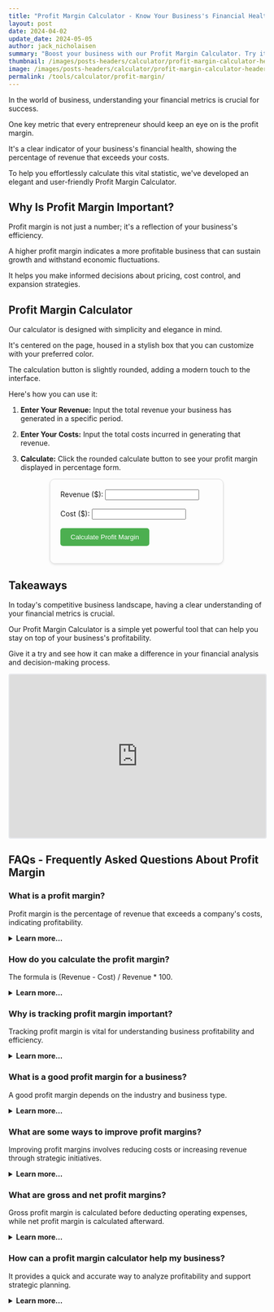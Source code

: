 ```yaml
---
title: "Profit Margin Calculator - Know Your Business's Financial Health"
layout: post
date: 2024-04-02
update_date: 2024-05-05
author: jack_nicholaisen
summary: "Boost your business with our Profit Margin Calculator. Try it now for financial clarity!" 
thumbnail: /images/posts-headers/calculator/profit-margin-calculator-header.png
image: /images/posts-headers/calculator/profit-margin-calculator-header.png
permalink: /tools/calculator/profit-margin/
---
```


In the world of business, understanding your financial metrics is crucial for success. 

One key metric that every entrepreneur should keep an eye on is the profit margin. 

It's a clear indicator of your business's financial health, showing the percentage of revenue that exceeds your costs. 

To help you effortlessly calculate this vital statistic, we've developed an elegant and user-friendly Profit Margin Calculator.

## Why Is Profit Margin Important?

Profit margin is not just a number; it's a reflection of your business's efficiency. 

A higher profit margin indicates a more profitable business that can sustain growth and withstand economic fluctuations. 

It helps you make informed decisions about pricing, cost control, and expansion strategies.

## Profit Margin Calculator

Our calculator is designed with simplicity and elegance in mind. 

It's centered on the page, housed in a stylish box that you can customize with your preferred color. 

The calculation button is slightly rounded, adding a modern touch to the interface. 

Here's how you can use it:

1. **Enter Your Revenue:** Input the total revenue your business has generated in a specific period.

2. **Enter Your Costs:** Input the total costs incurred in generating that revenue.

3. **Calculate:** Click the rounded calculate button to see your profit margin displayed in percentage form.


<style>
        .calculator-box {
            max-width: 300px;
            margin: auto;
            padding: 20px;
            border: 1px solid #ddd;
            border-radius: 10px;
            box-shadow: 0 2px 4px rgba(0, 0, 0, 0.1);
        }

        .calculate-btn {
            border-radius: 5px;
            background-color: #4CAF50;
            color: white;
            padding: 10px 20px;
            border: none;
            cursor: pointer;
        }

        .calculate-btn:hover {
            background-color: #45a049;
        }

        .color-input {
            margin-bottom: 20px;
        }
</style>
<div class="calculator-box" id="calculatorBox">

<form>
    <label for="revenue">Revenue ($):</label>
    <input type="number" id="revenue" name="revenue" required><br><br>
    <label for="cost">Cost ($):</label>
    <input type="number" id="cost" name="cost" required><br><br>
    <input type="button" value="Calculate Profit Margin" class="calculate-btn" onclick="calculateProfitMargin()">
</form>

<p id="result"></p>

</div>

<script>
        function calculateProfitMargin() {
            var revenue = document.getElementById("revenue").value;
            var cost = document.getElementById("cost").value;

            if (revenue > 0) {
                var profitMargin = ((revenue - cost) / revenue) * 100;
                document.getElementById("result").innerHTML = "Profit Margin: " + profitMargin.toFixed(2) + "%";
            } else {
                document.getElementById("result").innerHTML = "Please enter a valid revenue amount.";
            }
        }
</script>

## Takeaways

In today's competitive business landscape, having a clear understanding of your financial metrics is crucial. 

Our Profit Margin Calculator is a simple yet powerful tool that can help you stay on top of your business's profitability. 

Give it a try and see how it can make a difference in your financial analysis and decision-making process.

<iframe src="https://embeds.beehiiv.com/e19ce286-1d77-44e9-b09f-22d4f7c6f0bf" data-test-id="beehiiv-embed" width="100%" height="320" frameborder="0" scrolling="no" style="border-radius: 4px; border: 2px solid #e5e7eb; margin: 0; background-color: transparent;"></iframe>
<br>

## FAQs - Frequently Asked Questions About Profit Margin

<h3>What is a profit margin?</h3>
<p>Profit margin is the percentage of revenue that exceeds a company's costs, indicating profitability.</p>
<details>
<summary><b>Learn more…</b></summary>
<br>
<p>Profit margin measures how much of your revenue remains as profit after covering all operating expenses.</p>
<p>It's a crucial indicator of business efficiency, providing insights into profitability and cost management.</p>
<p>The higher the profit margin, the more effectively the company manages its expenses relative to revenue.</p>
</details>

<h3>How do you calculate the profit margin?</h3>
<p>The formula is (Revenue - Cost) / Revenue * 100.</p>
<details>
<summary><b>Learn more…</b></summary>
<br>
<p>To calculate the profit margin, subtract total costs from revenue to determine the profit.</p>
<p>Divide the profit by revenue to obtain the profit margin as a percentage.</p>
<p>This formula provides a clear picture of how much of each dollar earned is kept as profit after expenses.</p>
</details>

<h3>Why is tracking profit margin important?</h3>
<p>Tracking profit margin is vital for understanding business profitability and efficiency.</p>
<details>
<summary><b>Learn more…</b></summary>
<br>
<p>Monitoring profit margin helps businesses identify areas for cost reduction and pricing adjustments.</p>
<p>It enables strategic decision-making about growth, investments, and market competitiveness.</p>
<p>Understanding profit margin trends can also help a business detect inefficiencies early.</p>
</details>

<h3>What is a good profit margin for a business?</h3>
<p>A good profit margin depends on the industry and business type.</p>
<details>
<summary><b>Learn more…</b></summary>
<br>
<p>Industries have varying average profit margins due to different operating costs and pricing models.</p>
<p>Generally, a good profit margin is above the industry average, indicating superior performance.</p>
<p>However, comparing your business to similar companies in the same sector provides the most accurate benchmark.</p>
</details>

<h3>What are some ways to improve profit margins?</h3>
<p>Improving profit margins involves reducing costs or increasing revenue through strategic initiatives.</p>
<details>
<summary><b>Learn more…</b></summary>
<br>
<p>Businesses can optimize supply chain costs, streamline operations, and negotiate better supplier rates.</p>
<p>Revenue increases can come from diversifying product offerings, entering new markets, or raising prices.</p>
<p>Improving customer retention and loyalty also boosts revenue by encouraging repeat purchases.</p>
</details>

<h3>What are gross and net profit margins?</h3>
<p>Gross profit margin is calculated before deducting operating expenses, while net profit margin is calculated afterward.</p>
<details>
<summary><b>Learn more…</b></summary>
<br>
<p>Gross profit margin is (Revenue - Cost of Goods Sold) / Revenue * 100.</p>
<p>It reflects the profitability of core business operations before considering overhead costs.</p>
<p>Net profit margin considers all operating expenses, taxes, and interest to show a more comprehensive picture of profitability.</p>
</details>

<h3>How can a profit margin calculator help my business?</h3>
<p>It provides a quick and accurate way to analyze profitability and support strategic planning.</p>
<details>
<summary><b>Learn more…</b></summary>
<br>
<p>A profit margin calculator enables business owners to assess different revenue and cost scenarios rapidly.</p>
<p>It aids in pricing strategies, budget adjustments, and understanding the financial health of the company.</p>
<p>Regular use allows businesses to track changes over time and make data-driven decisions for growth.</p>
</details>


